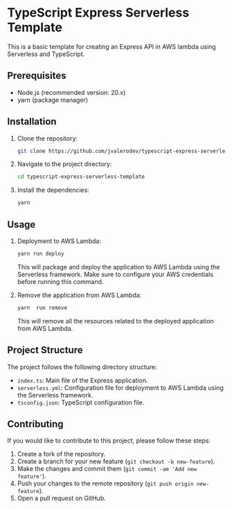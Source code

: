 # TypeScript Express Serverless Template

This is a basic template for creating an Express API in AWS lambda using Serverless and TypeScript.

## Prerequisites

- Node.js (recommended version: 20.x)
- yarn (package manager)

## Installation

1. Clone the repository:

   ```bash
   git clone https://github.com/jvalerodev/typescript-express-serverless-template.git
   ```

2. Navigate to the project directory:

   ```bash
   cd typescript-express-serverless-template
   ```

3. Install the dependencies:

   ```bash
   yarn
   ```

## Usage

1. Deployment to AWS Lambda:

   ```bash
   yarn run deploy
   ```

   This will package and deploy the application to AWS Lambda using the Serverless framework. Make sure to configure your AWS credentials before running this command.

2. Remove the application from AWS Lambda:

   ```bash
   yarn  run remove
   ```

   This will remove all the resources related to the deployed application from AWS Lambda.

## Project Structure

The project follows the following directory structure:

- `index.ts`: Main file of the Express application.
- `serverless.yml`: Configuration file for deployment to AWS Lambda using the Serverless framework.
- `tsconfig.json`: TypeScript configuration file.

## Contributing

If you would like to contribute to this project, please follow these steps:

1. Create a fork of the repository.
2. Create a branch for your new feature (`git checkout -b new-feature`).
3. Make the changes and commit them (`git commit -am 'Add new feature'`).
4. Push your changes to the remote repository (`git push origin new-feature`).
5. Open a pull request on GitHub.
